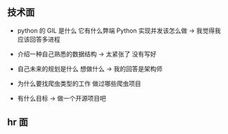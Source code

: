 ## 技术面

- python 的 GIL 是什么 它有什么弊端 Python 实现并发该怎么做 -> 我觉得我应该回答多进程

- 介绍一种自己熟悉的数据结构 -> 太紧张了 没有写好

- 自己未来的规划是什么 想做什么 -> 我的回答是架构师

- 为什么要找爬虫类型的工作 做过哪些爬虫项目

- 有什么目标 -> 做一个开源项目吧

## hr 面
